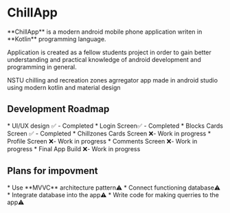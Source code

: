 <h1>ChillApp</h1>
**ChillApp** is a modern android mobile phone application writen in **Kotlin** programming language.

Application is created as a fellow students project in order to gain better understanding and practical knowledge of android development and programming in general.

NSTU chilling and recreation zones agrregator app made in android studio using modern kotlin and material design
<h2>Development Roadmap</h2>
* UI/UX design ✅ - Completed
* Login Screen✅ - Completed
* Blocks Cards Screen ✅ - Completed
* Chillzones Cards Screen ❌- Work in progress
* Profile Screen ❌- Work in progress
* Comments Screen ❌- Work in progress
* Final App Build ❌- Work in progress

<h2>Plans for impovment</h2>
 * Use **MVVC** architecture pattern⚠️
 * Connect functioning database⚠️
 * Integrate database into the app⚠️
 * Write code for making querries to the app⚠️
